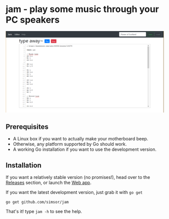 # jam - play some music through your PC speakers

![screenshot](screenshot_web.png)

## Prerequisites

* A Linux box if you want to actually make your motherboard beep. 
* Otherwise, any platform supported by Go should work.
* A working Go installation if you want to use the development version.

## Installation

If you want a relatively stable version (no promises!), head over to the 
[Releases](https://github.com/simsor/jam/releases) section, or launch 
the [Web app](https://jam.sixfoisneuf.fr).

If you want the latest development version, just grab it with ``go get``
```
go get github.com/simsor/jam
```

That's it! type ``jam -h`` to see the help.

